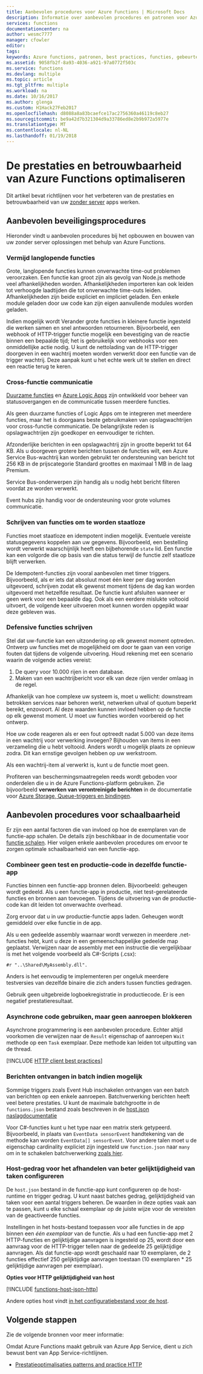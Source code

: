 ```yaml
---
title: Aanbevolen procedures voor Azure Functions | Microsoft Docs
description: Informatie over aanbevolen procedures en patronen voor Azure Functions.
services: functions
documentationcenter: na
author: wesmc7777
manager: cfowler
editor: 
tags: 
keywords: Azure functions, patronen, best practices, functies, gebeurtenisverwerking webhooks, dynamische compute, zonder server-architectuur
ms.assetid: 9058fb2f-8a93-4036-a921-97a0772f503c
ms.service: functions
ms.devlang: multiple
ms.topic: article
ms.tgt_pltfrm: multiple
ms.workload: na
ms.date: 10/16/2017
ms.author: glenga
ms.custom: H1Hack27Feb2017
ms.openlocfilehash: d8088a8a83bcaefce17ac2756360a46119c8eb27
ms.sourcegitcommit: be9a42d7b321304d9a33786ed8e2b9b972a5977e
ms.translationtype: MT
ms.contentlocale: nl-NL
ms.lasthandoff: 01/19/2018
---
```

# <a name="optimize-the-performance-and-reliability-of-azure-functions"></a>De prestaties en betrouwbaarheid van Azure Functions optimaliseren

Dit artikel bevat richtlijnen voor het verbeteren van de prestaties en betrouwbaarheid van uw [zonder server](https://azure.microsoft.com/overview/serverless-computing/) apps werken. 

## <a name="general-best-practices"></a>Aanbevolen beveiligingsprocedures

Hieronder vindt u aanbevolen procedures bij het opbouwen en bouwen van uw zonder server oplossingen met behulp van Azure Functions.

### <a name="avoid-long-running-functions"></a>Vermijd langlopende functies

Grote, langlopende functies kunnen onverwachte time-out problemen veroorzaken. Een functie kan groot zijn als gevolg van Node.js methode veel afhankelijkheden worden. Afhankelijkheden importeren kan ook leiden tot verhoogde laadtijden die tot onverwachte time-outs leiden. Afhankelijkheden zijn beide expliciet en impliciet geladen. Een enkele module geladen door uw code kan zijn eigen aanvullende modules worden geladen.  

Indien mogelijk wordt Verander grote functies in kleinere functie ingesteld die werken samen en snel antwoorden retourneren. Bijvoorbeeld, een webhook of HTTP-trigger functie mogelijk een bevestiging van de reactie binnen een bepaalde tijd; het is gebruikelijk voor webhooks voor een onmiddellijke actie nodig. U kunt de nettolading van de HTTP-trigger doorgeven in een wachtrij moeten worden verwerkt door een functie van de trigger wachtrij. Deze aanpak kunt u het echte werk uit te stellen en direct een reactie terug te keren.


### <a name="cross-function-communication"></a>Cross-functie communicatie

[Duurzame functies](durable-functions-overview.md) en [Azure Logic Apps](../logic-apps/logic-apps-overview.md) zijn ontwikkeld voor beheer van statusovergangen en de communicatie tussen meerdere functies.

Als geen duurzame functies of Logic Apps om te integreren met meerdere functies, maar het is doorgaans beste gebruikmaken van opslagwachtrijen voor cross-functie communicatie.  De belangrijkste reden is opslagwachtrijen zijn goedkoper en eenvoudiger te richten. 

Afzonderlijke berichten in een opslagwachtrij zijn in grootte beperkt tot 64 KB. Als u doorgeven grotere berichten tussen de functies wilt, een Azure Service Bus-wachtrij kan worden gebruikt ter ondersteuning van bericht tot 256 KB in de prijscategorie Standard groottes en maximaal 1 MB in de laag Premium.

Service Bus-onderwerpen zijn handig als u nodig hebt bericht filteren voordat ze worden verwerkt.

Event hubs zijn handig voor de ondersteuning voor grote volumes communicatie.


### <a name="write-functions-to-be-stateless"></a>Schrijven van functies om te worden staatloze 

Functies moet staatloze en idempotent indien mogelijk. Eventuele vereiste statusgegevens koppelen aan uw gegevens. Bijvoorbeeld, een bestelling wordt verwerkt waarschijnlijk heeft een bijbehorende `state` lid. Een functie kan een volgorde die op basis van die status terwijl de functie zelf staatloze blijft verwerken. 

De Idempotent-functies zijn vooral aanbevolen met timer triggers. Bijvoorbeeld, als er iets dat absoluut moet één keer per dag worden uitgevoerd, schrijven zodat elk gewenst moment tijdens de dag kan worden uitgevoerd met hetzelfde resultaat. De functie kunt afsluiten wanneer er geen werk voor een bepaalde dag. Ook als een eerdere mislukte voltooid uitvoert, de volgende keer uitvoeren moet kunnen worden opgepikt waar deze gebleven was.


### <a name="write-defensive-functions"></a>Defensive functies schrijven

Stel dat uw-functie kan een uitzondering op elk gewenst moment optreden. Ontwerp uw functies met de mogelijkheid om door te gaan van een vorige fouten dat tijdens de volgende uitvoering. Houd rekening met een scenario waarin de volgende acties vereist:

1. De query voor 10.000 rijen in een database.
2. Maken van een wachtrijbericht voor elk van deze rijen verder omlaag in de regel.
 
Afhankelijk van hoe complexe uw systeem is, moet u wellicht: downstream betrokken services naar behoren werkt, netwerken uitval of quotum beperkt bereikt, enzovoort. Al deze waarden kunnen invloed hebben op de functie op elk gewenst moment. U moet uw functies worden voorbereid op het ontwerp.

Hoe uw code reageren als er een fout optreedt nadat 5.000 van deze items in een wachtrij voor verwerking invoegen? Bijhouden van items in een verzameling die u hebt voltooid. Anders wordt u mogelijk plaats ze opnieuw zodra. Dit kan ernstige gevolgen hebben op uw werkstroom. 

Als een wachtrij-item al verwerkt is, kunt u de functie moet geen.

Profiteren van beschermingsmaatregelen reeds wordt geboden voor onderdelen die u in de Azure Functions-platform gebruiken. Zie bijvoorbeeld **verwerken van verontreinigde berichten** in de documentatie voor [Azure Storage, Queue-triggers en bindingen](functions-bindings-storage-queue.md#trigger---poison-messages). 

## <a name="scalability-best-practices"></a>Aanbevolen procedures voor schaalbaarheid

Er zijn een aantal factoren die van invloed op hoe de exemplaren van de functie-app schalen. De details zijn beschikbaar in de documentatie voor [functie schalen](functions-scale.md).  Hier volgen enkele aanbevolen procedures om ervoor te zorgen optimale schaalbaarheid van een functie-app.

### <a name="dont-mix-test-and-production-code-in-the-same-function-app"></a>Combineer geen test en productie-code in dezelfde functie-app

Functies binnen een functie-app bronnen delen. Bijvoorbeeld: geheugen wordt gedeeld. Als u een functie-app in productie, niet test-gerelateerde functies en bronnen aan toevoegen. Tijdens de uitvoering van de productie-code kan dit leiden tot onverwachte overhead.

Zorg ervoor dat u in uw productie-functie apps laden. Geheugen wordt gemiddeld over elke functie in de app.

Als u een gedeelde assembly waarnaar wordt verwezen in meerdere .net-functies hebt, kunt u deze in een gemeenschappelijke gedeelde map geplaatst. Verwijzen naar de assembly met een instructie die vergelijkbaar is met het volgende voorbeeld als C#-Scripts (.csx): 

    #r "..\Shared\MyAssembly.dll". 

Anders is het eenvoudig te implementeren per ongeluk meerdere testversies van dezelfde binaire die zich anders tussen functies gedragen.

Gebruik geen uitgebreide logboekregistratie in productiecode. Er is een negatief prestatieresultaat.

### <a name="use-async-code-but-avoid-blocking-calls"></a>Asynchrone code gebruiken, maar geen aanroepen blokkeren

Asynchrone programmering is een aanbevolen procedure. Echter altijd voorkomen die verwijzen naar de `Result` eigenschap of aanroepen `Wait` methode op een `Task` exemplaar. Deze methode kan leiden tot uitputting van de thread.

[!INCLUDE [HTTP client best practices](../../includes/functions-http-client-best-practices.md)]

### <a name="receive-messages-in-batch-whenever-possible"></a>Berichten ontvangen in batch indien mogelijk

Sommige triggers zoals Event Hub inschakelen ontvangen van een batch van berichten op een enkele aanroepen.  Batchverwerking berichten heeft veel betere prestaties.  U kunt de maximale batchgrootte in de `functions.json` bestand zoals beschreven in de [host.json naslagdocumentatie](functions-host-json.md)

Voor C#-functies kunt u het type naar een matrix sterk getypeerd.  Bijvoorbeeld, in plaats van `EventData sensorEvent` handtekening van de methode kan worden `EventData[] sensorEvent`.  Voor andere talen moet u de eigenschap cardinality expliciet zijn ingesteld uw `function.json` naar `many` om in te schakelen batchverwerking [zoals hier](https://github.com/Azure/azure-webjobs-sdk-templates/blob/df94e19484fea88fc2c68d9f032c9d18d860d5b5/Functions.Templates/Templates/EventHubTrigger-JavaScript/function.json#L10).

### <a name="configure-host-behaviors-to-better-handle-concurrency"></a>Host-gedrag voor het afhandelen van beter gelijktijdigheid van taken configureren

De `host.json` bestand in de functie-app kunt configureren op de host-runtime en trigger gedrag.  U kunt naast batches gedrag, gelijktijdigheid van taken voor een aantal triggers beheren.  De waarden in deze opties vaak aan te passen, kunt u elke schaal exemplaar op de juiste wijze voor de vereisten van de geactiveerde functies.

Instellingen in het hosts-bestand toepassen voor alle functies in de app binnen een *één exemplaar* van de functie. Als u had een functie-app met 2 HTTP-functies en gelijktijdige aanvragen is ingesteld op 25, wordt door een aanvraag voor de HTTP-trigger tellen naar de gedeelde 25 gelijktijdige aanvragen.  Als dat functie-app wordt geschaald naar 10 exemplaren, de 2 functies effectief 250 gelijktijdige aanvragen toestaan (10 exemplaren * 25 gelijktijdige aanvragen per exemplaar).

**Opties voor HTTP gelijktijdigheid van host**

[!INCLUDE [functions-host-json-http](../../includes/functions-host-json-http.md)]

Andere opties host vindt [in het configuratiebestand voor de host](functions-host-json.md).

## <a name="next-steps"></a>Volgende stappen
Zie de volgende bronnen voor meer informatie:

Omdat Azure Functions maakt gebruik van Azure App Service, dient u zich bewust bent van App Service-richtlijnen.
* [Prestatieoptimalisaties patterns and practice HTTP](https://docs.microsoft.com/azure/architecture/antipatterns/improper-instantiation/)
